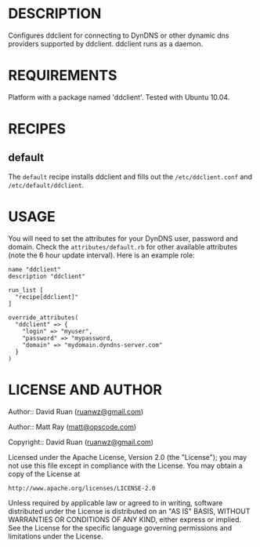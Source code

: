 DESCRIPTION
===========
Configures ddclient for connecting to DynDNS or other dynamic dns providers supported by ddclient. ddclient runs as a daemon.

REQUIREMENTS
============
Platform with a package named 'ddclient'. Tested with Ubuntu 10.04.

RECIPES
=======
default
-------
The `default` recipe installs ddclient and fills out the `/etc/ddclient.conf` and `/etc/default/ddclient`.

USAGE
=====
You will need to set the attributes for your DynDNS user, password and domain. Check the `attributes/default.rb` for other available attributes (note the 6 hour update interval). Here is an example role:

    name "ddclient"
    description "ddclient"
    
    run_list [
      "recipe[ddclient]"
    ]
    
    override_attributes(
      "ddclient" => {
        "login" => "myuser",
        "password" => "mypassword,
        "domain" => "mydomain.dyndns-server.com"
      }
    )

LICENSE AND AUTHOR
==================

Author:: David Ruan (<ruanwz@gmail.com>)

Author:: Matt Ray (<matt@opscode.com>)

Copyright:: David Ruan (<ruanwz@gmail.com>)

Licensed under the Apache License, Version 2.0 (the "License");
you may not use this file except in compliance with the License.
You may obtain a copy of the License at

    http://www.apache.org/licenses/LICENSE-2.0

Unless required by applicable law or agreed to in writing, software
distributed under the License is distributed on an "AS IS" BASIS,
WITHOUT WARRANTIES OR CONDITIONS OF ANY KIND, either express or implied.
See the License for the specific language governing permissions and
limitations under the License.
